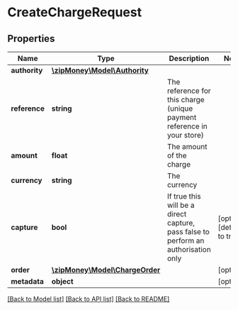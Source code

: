 # CreateChargeRequest

## Properties
Name | Type | Description | Notes
------------ | ------------- | ------------- | -------------
**authority** | [**\zipMoney\Model\Authority**](Authority.md) |  | 
**reference** | **string** | The reference for this charge (unique payment reference in your store) | 
**amount** | **float** | The amount of the charge | 
**currency** | **string** | The currency | 
**capture** | **bool** | If true this will be a direct capture, pass false to perform an authorisation only | [optional] [default to true]
**order** | [**\zipMoney\Model\ChargeOrder**](ChargeOrder.md) |  | [optional] 
**metadata** | **object** |  | [optional] 

[[Back to Model list]](../README.md#documentation-for-models) [[Back to API list]](../README.md#documentation-for-api-endpoints) [[Back to README]](../README.md)


